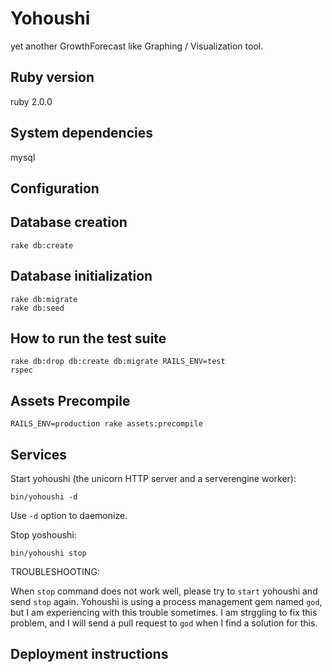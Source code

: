# Yohoushi

yet another GrowthForecast like Graphing / Visualization tool.

## Ruby version

ruby 2.0.0

## System dependencies

mysql

## Configuration

## Database creation

    rake db:create

## Database initialization

    rake db:migrate
    rake db:seed

## How to run the test suite

    rake db:drop db:create db:migrate RAILS_ENV=test
    rspec

## Assets Precompile

    RAILS_ENV=production rake assets:precompile

## Services

Start yohoushi (the unicorn HTTP server and a serverengine worker):

    bin/yohoushi -d

Use `-d` option to daemonize.

Stop yoshoushi:

    bin/yohoushi stop

TROUBLESHOOTING:

When `stop` command does not work well, please try to `start` yohoushi and send `stop` again. 
Yohoushi is using a process management gem named `god`, but I am experiencing with this trouble sometimes. 
I am strggling to fix this problem, and I will send a pull request to `god` when I find a solution for this.

## Deployment instructions
